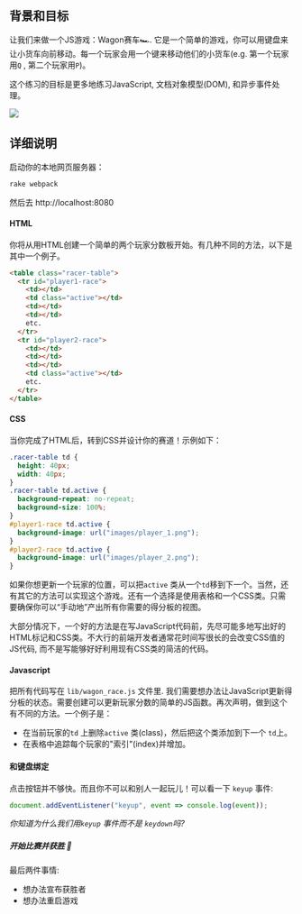 ## 背景和目标

让我们来做一个JS游戏：Wagon赛车🏎. 它是一个简单的游戏，你可以用键盘来让小货车向前移动。每一个玩家会用一个键来移动他们的小货车(e.g. 第一个玩家用`Q` , 第二个玩家用`P`)。

这个练习的目标是更多地练习JavaScript, 文档对象模型(DOM), 和异步事件处理。

![](https://raw.githubusercontent.com/lewagon/fullstack-images/master/frontend/wagon_race.gif)

## 详细说明
启动你的本地网页服务器：

```bash
rake webpack
```
然后去 http://localhost:8080

#### HTML

你将从用HTML创建一个简单的两个玩家分数板开始。有几种不同的方法，以下是其中一个例子。

```html
<table class="racer-table">
  <tr id="player1-race">
    <td></td>
    <td class="active"></td>
    <td></td>
    <td></td>
    etc.
  </tr>
  <tr id="player2-race">
    <td></td>
    <td></td>
    <td></td>
    <td class="active"></td>
    etc.
  </tr>
</table>
```

#### CSS

当你完成了HTML后，转到CSS并设计你的赛道！示例如下：

```css
.racer-table td {
  height: 40px;
  width: 40px;
}
.racer-table td.active {
  background-repeat: no-repeat;
  background-size: 100%;
}
#player1-race td.active {
  background-image: url("images/player_1.png");
}
#player2-race td.active {
  background-image: url("images/player_2.png");
}
```

如果你想更新一个玩家的位置，可以把`active` 类从一个`td`移到下一个。当然，还有其它的方法可以实现这个游戏。还有一个选择是使用表格和一个CSS类。只需要确保你可以“手动地”产出所有你需要的得分板的视图。

大部分情况下，一个好的方法是在写JavaScript代码前，先尽可能多地写出好的HTML标记和CSS类。不大行的前端开发者通常花时间写很长的会改变CSS值的JS代码, 而不是写能够好好利用现有CSS类的简洁的代码。

#### Javascript

把所有代码写在 `lib/wagon_race.js` 文件里. 我们需要想办法让JavaScript更新得分板的状态。需要创建可以更新玩家分数的简单的JS函数。再次声明，做到这个有不同的方法。一个例子是：

- 在当前玩家的`td` 上删除`active` 类(class)，然后把这个类添加到下一个 `td`上。
- 在表格中追踪每个玩家的"索引"(index)并增加。


#### 和键盘绑定

点击按钮并不够快。而且你不可以和别人一起玩儿！可以看一下 `keyup` 事件:

```js
document.addEventListener("keyup", event => console.log(event));
```

_你知道为什么我们用`keyup` 事件而不是 `keydown`吗?_

##### 开始比赛并获胜 🏁

最后两件事情:

- 想办法宣布获胜者
- 想办法重启游戏
